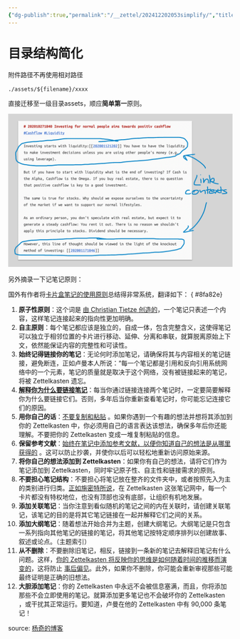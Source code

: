 ```yaml
---
{"dg-publish":true,"permalink":"/__zettel/202412202053simplify/","title":202412202053,"tags":["笔记","方法论"],"created":"2024-12-20T20:53:30+08:00"}
---
```


目录结构简化
===

附件路径不再使用相对路径

    ./assets/${filename}/xxxx

直接迁移至一级目录assets，顺应**简单第一**原则。

![](/img/user/assets/image-20241220.212431.786.png)

另外摘录一下记笔记原则：

国外有作者将[卡片盒笔记的使用原则](https://writingcooperative.com/zettelkasten-how-one-german-scholar-was-so-freakishly-productive-997e4e0ca125#:~:text=The%20Zettelkasten%20principles)总结得非常系统，翻译如下：
{ #8fa82e}


1. **原子性原则**：这个词是 [由 Christian Tietze 创造的](https://zettelkasten.de/posts/create-zettel-from-reading-notes/)，一个笔记只表述一个内容，这样笔记连接起来的指向性更加明确。
2. **自主原则**：每个笔记都应该是独立的，自成一体，包含完整含义，这使得笔记可以独立于相邻位置的卡片进行移动、延伸、分离和串联，就算脱离原始上下文，依然能保证内容的完整性和可读性。
3. **始终记得链接你的笔记**：无论何时添加笔记，请确保将其与内容相关的笔记链接，避免断连，正如卢曼本人所说：“每一个笔记都是引用和反向引用系统网络中的一个元素，笔记的质量就是取决于这个网络，没有被链接起来的笔记，将被 Zettelkasten 遗忘。
4. [**解释你为什么要链接笔记**](https://zettelkasten.de/posts/zettelkasten-antifragile/)：每当你通过链接连接两个笔记时，一定要简要解释你为什么要链接它们。否则，多年后当你重新查看笔记时，你可能忘记连接它们的原因。
5. **用你自己的话**：[不要复制和粘贴](https://www.reddit.com/r/Zettelkasten/comments/b566a4/what_is_a_zettelkasten/) 。如果你遇到一个有趣的想法并想将其添加到你的 Zettelkasten 中，你必须用自己的语言表达该想法，确保多年后你还能理解。不要把你的 Zettelkasten 变成一堆复制粘贴的信息。
6. **保留参考文献**：[始终在笔记中添加参考文献，以便你知道自己的想法是从哪里获得的](https://www.reddit.com/r/Zettelkasten/comments/b566a4/what_is_a_zettelkasten/) 。这可以防止抄袭，并使你以后可以轻松地重新访问原始来源。
7. **将你自己的想法添加到 Zettelkasten**：如果你有自己的想法，请将它们作为笔记添加到 Zettelkasten，同时牢记原子性、自主性和链接需求的原则。
8. **不要担心笔记结构**：不要担心将笔记放在整齐的文件夹中，或者按照先入为主的类别进行归类。[正如施密特所说](https://sociologica.unibo.it/article/view/8350/8270)，在 Zettelkasten 这张笔记网中，每一个卡片都没有特权地位，也没有顶部也没有底部，让组织有机地发展。
9. **添加关联笔记**：当你注意到看似随机的笔记之间的内在关联时，请创建关联笔记，该笔记的目的是将其它笔记链接在一起并解释它们之间的关系。
10. **添加大纲笔记**：随着想法开始合并为主题，创建大纲笔记。大纲笔记是只包含一系列指向其他笔记的链接的笔记，将其他笔记按特定顺序排列以创建故事、叙述或论点。（主题索引）
11. **从不删除**：不要删除旧笔记，相反，链接到一条新的笔记去解释旧笔记有什么问题。这样，[你的 Zettelkasten 将反映你的思维是如何随着时间的推移而演变的](https://sociologica.unibo.it/article/view/8350/8270)，这将防止 [事后偏见](https://rationalwiki.org/wiki/Hindsight_bias)。此外，如果你不删除，你可能会重新审视那些可能最终证明是正确的旧想法。
12. **大胆添加笔记**：你的 Zettelkasten 中永远不会被信息塞满，而且，你将添加那些不会立即使用的笔记。就算添加更多笔记也不会破坏你的 Zettelkasten ，或干扰其正常运行。要知道，卢曼在他的 Zettelkasten 中有 90,000 条笔记！

source: [杨奇的博客](https://www.yangqi.show/posts/what-is-zettelkasten#%E5%8D%A1%E7%89%87%E7%9B%92%E7%AC%94%E8%AE%B0%E7%9A%84%E5%8E%9F%E5%88%99)
